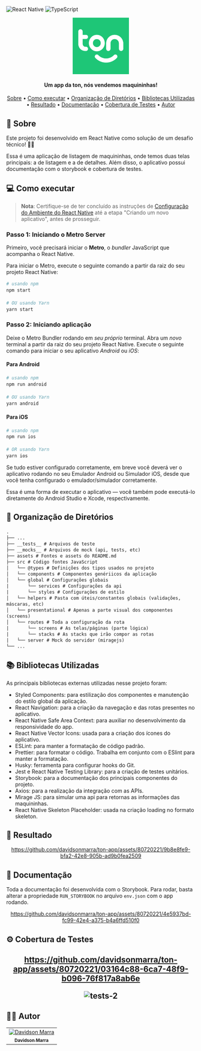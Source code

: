 ![React Native](https://img.shields.io/badge/react_native-%2320232a.svg?style=for-the-badge&logo=react&logoColor=%2361DAFB)
![TypeScript](https://img.shields.io/badge/typescript-%23007ACC.svg?style=for-the-badge&logo=typescript&logoColor=white)

<div align="center">
  <img align="center" alt="Logo do app" src="./assets/icon-ton.png" width=150>
</div>
<h4 align="center">Um app da ton, nós vendemos maquininhas!</h4>
<p align="center">
 <a href="#sobre">Sobre</a> •
 <a href="#executar">Como executar</a> • 
 <a href="#dir">Organização de Diretórios</a> • 
 <a href="#libs">Bibliotecas Utilizadas</a> • 
 <a href="#resultado">Resultado</a> • 
 <a href="#doc">Documentação</a> • 
 <a href="#tests">Cobertura de Testes</a> • 
 <a href="#autor">Autor</a>
</p>

<h2 id="sobre">🧾 Sobre</h2>
<p>Este projeto foi desenvolvido em React Native como solução de um desafio técnico! 👨‍💻</p>
<p>Essa é uma aplicação de listagem de maquininhas, onde temos duas telas principais: a de listagem e a de detalhes. Além disso, o aplicativo possui documentação com o storybook e cobertura de testes.</p>

<h2 id="executar">💻 Como executar</h2>

> **Nota**: Certifique-se de ter concluído as instruções de
> [Configuração do Ambiente do React Native](https://reactnative.dev/docs/environment-setup) até a
> etapa "Criando um novo aplicativo", antes de prosseguir.

<h3>Passo 1: Iniciando o Metro Server</h3>

Primeiro, você precisará iniciar o **Metro**, o _bundler_ JavaScript que acompanha o React Native.

Para iniciar o Metro, execute o seguinte comando a partir da raiz do seu projeto React Native:

```bash
# usando npm
npm start

# OU usando Yarn
yarn start
```

<h3>Passo 2: Iniciando aplicação</h3>

Deixe o Metro Bundler rodando em _seu próprio_ terminal. Abra um _novo_ terminal a partir da raiz do
seu projeto React Native. Execute o seguinte comando para iniciar o seu aplicativo _Android_ ou
_iOS_:

<h4>Para Android</h4>

```bash
# usando npm
npm run android

# OU usando Yarn
yarn android
```

<h4>Para iOS</h4>

```bash
# usando npm
npm run ios

# OR usando Yarn
yarn ios
```

Se tudo estiver configurado corretamente, em breve você deverá ver o aplicativo rodando no seu
Emulador Android ou Simulador iOS, desde que você tenha configurado o emulador/simulador
corretamente.

Essa é uma forma de executar o aplicativo — você também pode executá-lo diretamente do Android
Studio e Xcode, respectivamente.

<h2 id="executar">📁 Organização de Diretórios</h2>

    .
    ├── ...
    ├── __tests__ # Arquivos de teste
    ├── __mocks__ # Arquivos de mock (api, tests, etc)
    ├── assets # Fontes e assets do README.md
    ├── src # Código fontes JavaScript
    │   └── @types # Definições dos tipos usados no projeto
    │   └── components # Componentes genériicos da aplicação
    │   └── global # Configurações globais
    |       └── services # Configurações da api
    |       └── styles # Configurações de estilo
    │   └── helpers # Pasta com úteis/constantes globais (validações, máscaras, etc)
    │   └── presentational # Apenas a parte visual dos componentes (screens)
    │   └── routes # Toda a configuração da rota
    |       └── screens # As telas/páginas (parte lógica)
    |       └── stacks # As stacks que irão compor as rotas
    |   └── server # Mock do servidor (miragejs)
    └── ...

<h2 id="libs">📚 Bibliotecas Utilizadas</h2>
<p>As principais bibliotecas externas utilizadas nesse projeto foram:</p>
<ul>
  <li>Styled Components: para estilização dos componentes e manutenção do estilo global da aplicação.</li>
  <li>React Navigation: para a criação da navegação e das rotas presentes no aplicativo.</li>
  <li>React Native Safe Area Context: para auxiliar no desenvolvimento da responsividade do app.</li>
  <li>React Native Vector Icons: usada para a criação dos ícones do aplicativo.</li>
  <li>ESLint: para manter a formatação de código padrão.</li>
  <li>Prettier: para formatar o código. Trabalha em conjunto com o ESlint para manter a formatação.</li>
  <li>Husky: ferramenta para configurar hooks do Git.</li>
  <li>Jest e React Native Testing Library: para a criação de testes unitários.</li>
  <li>Storybook: para a documentação dos principais componentes do projeto.</li>
  <li>Axios: para a realização da integração com as APIs.</li>
  <li>Mirage JS: para simular uma api para retornas as informações das maquininhas.</li>
  <li>React Native Skeleton Placeholder: usada na criação loading no formato skeleton.</li>
</ul>

<h2 id="resultado">📱 Resultado</h2>
<div align="center">


https://github.com/davidsonmarra/ton-app/assets/80720221/9b8e8fe9-bfa2-42e8-905b-ad9b0fea2509


</div>

<h2 id='doc'>📖 Documentação</h2>
<p>
  
  Toda a documentação foi desenvolvida com o Storybook. Para rodar, basta alterar a propriedade `RUN_STORYBOOK` no arquivo `env.json` com o app rodando.
  
</p>
<div align="center">

https://github.com/davidsonmarra/ton-app/assets/80720221/4e5937bd-fc99-42e4-a375-b4a6ffd510f0

</div>

<h2 id='tests'>⚙️ Cobertura de Testes<h2>
<div align="center">

https://github.com/davidsonmarra/ton-app/assets/80720221/03164c88-6ca7-48f9-b096-76f817a8ab6e

![tests-2](https://github.com/davidsonmarra/ton-app/assets/80720221/c6e60726-a9b6-4db3-a54b-41cbb0b709ca)

</div>

<h2 id="autor">👨‍💻 Autor</h2>
<table>
  <tr>
    <td align="center">
      <a href="https://github.com/davidsonmarra">
        <img src="https://github.com/davidsonmarra.png?size=100" width="100px;" alt="Davidson Marra"/><br>
        <sub>
          <b>Davidson Marra</b>
        </sub>
      </a>
    </td>
  </tr>
</table>
